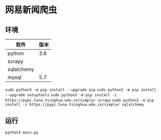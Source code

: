 # 网易新闻爬虫

## 环境

软件 |版本 
 -|-
 python|3.6
 scrapy|
 sqlalchemy|
 mysql|5.7

`sudo python3 -m pip install --upgrade pip`
`sudo python3 -m pip install --upgrade setuptools`
`sudo python3 -m pip install -i https://pypi.tuna.tsinghua.edu.cn/simple/ scrapy`
`sudo python3 -m pip install -i https://pypi.tuna.tsinghua.edu.cn/simple/ sqlalchemy`

## 运行

`python3 main.py`